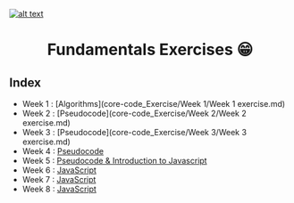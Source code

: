 <a href="https://www.core-code.io/">

![alt text](https://uploads-ssl.webflow.com/5eb2f56932c3562feab232e3/5f73550d00249e7e96c9f3de_Logo.png 'corecodeio')

</a>

<h1 align="center">Fundamentals Exercises 😁</h1>

## Index

- Week 1 : [Algorithms](core-code_Exercise/Week 1/Week 1 exercise.md)
- Week 2 : [Pseudocode](core-code_Exercise/Week 2/Week 2 exercise.md)
- Week 3 : [Pseudocode](core-code_Exercise/Week 3/Week 3 exercise.md)
- Week 4 : [Pseudocode]()
- Week 5 : [Pseudocode & Introduction to Javascript](src/technologies/2022/week05)
- Week 6 : [JavaScript](src/technologies/2022/week06)
- Week 7 : [JavaScript](src/technologies/2022/week07)
- Week 8 : [JavaScript](src/technologies/2022/week08)
